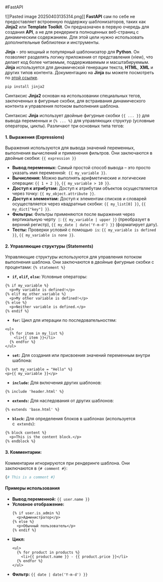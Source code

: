 #FastAPI 

![[Pasted image 20250403135314.png]]
**FastAPI** сам по себе не предоставляет встроенную поддержку шаблонизаторов, таких как **Jinja2** или **Template Toolkit**. Он предназначен в первую очередь для создания **API**, а не для рендеринга полноценных веб-страниц с динамическим содержанием. Для этой цели нужно использовать дополнительные библиотеки и инструменты.

**Jinja** - это мощный и популярный шаблонизатор для **Python**. Он позволяет разделять логику приложения от представления (view), что делает код более читаемым, поддерживаемым и масштабируемым. **Jinja**  используется для динамической генерации текста, **HTML**, **XML** и других типов контента. Документацию на **Jinja** вы можете посмотреть по [этой ссылке](https://jinja.palletsprojects.com/en/3.0.x/templates/#).
```terminal
pip install jinja2
```

Синтаксис **Jinja2** основан на использовании специальных тегов, заключенных в фигурные скобки, для встраивания динамического контента и управления потоком выполнения шаблона.

Синтаксис **Jinja** использует двойные фигурные скобки `{{ ... }}` для вывода переменных и `{% ... %}` для управляющих структур (условные операторы, циклы). Различают три основных типа тегов:
#### 1. Выражения (Expressions)
Выражения используются для вывода значений переменных, выполнения вычислений и применения фильтров. Они заключаются в двойные скобки: `{{ expression }}`
- **Вывод переменных:** Самый простой способ вывода – это просто указать имя переменной:  `{{ my_variable }}`.
- **Вычисления:** Можно выполнять арифметические и логические операции: `{{ 1 + 2 }}`, `{{ my_variable > 10 }}`.
- **Доступ к атрибутам:** Доступ к атрибутам объектов осуществляется через точку: `{{ my_object.attribute }}`.
- **Доступ к элементам:** Доступ к элементам списков и словарей осуществляется через квадратные скобки: `{{ my_list[0] }}`, `{{ my_dict["key"] }}`.
- **Фильтры:** Фильтры применяются после выражения через вертикальную черту  `|`: `{{ my_variable | upper }}` (преобразует в верхний регистр), `{{ my_date | date('Y-m-d') }}` (форматирует дату).
- **Тесты:** Проверки условий с помощью  `is`: `{{ my_variable is defined }}`, `{{ my_variable is none }}`.
#### 2. Управляющие структуры (Statements)
Управляющие структуры используются для управления потоком выполнения шаблона. Они заключаются в двойные фигурные скобки с процентами: `{% statement %}`
- **`if`, `elif`, `else`:** Условные операторы:
```django
{% if my_variable %}
  <p>My variable is defined!</p>
{% elif my_other_variable %}
  <p>My other variable is defined!</p>
{% else %}
  <p>Neither variable is defined.</p>
{% endif %}
```
- **`for`:** Цикл для итерации по последовательностям:
```django
<ul>
  {% for item in my_list %}
    <li>{{ item }}</li>
  {% endfor %}
</ul>
```
- **`set`:** Для создания или присвоения значений переменным внутри шаблона:
```django
{% set my_variable = "Hello" %}
<p>{{ my_variable }}</p>
```
- **`include`:** Для включения других шаблонов:
```django
{% include 'header.html' %}
```
- **`extends`:** Для наследования от других шаблонов:
```django
{% extends 'base.html' %}
```
- **`block`:** Для определения блоков в шаблонах (используется с  `extends`):
```django
{% block content %}
  <p>This is the content block.</p>
{% endblock %}
```
#### 3. Комментарии:
Комментарии игнорируются при рендеринге шаблона. Они заключаются в `{# comment #}`:
```graphql
{# This is a comment #}
```
#### Примеры использования
- **Вывод переменной:** `{{ user.name }}`
- **Условное отображение:**
    ```django
    {% if user.is_admin %}
      <p>Администратор</p>
    {% else %}
      <p>Обычный пользователь</p>
    {% endif %}
    ```
- **Цикл:**
    ```django
    <ul>
      {% for product in products %}
        <li>{{ product.name }} - {{ product.price }}</li>
      {% endfor %}
    </ul>
    ```
- **Фильтр:** `{{ date | date('Y-m-d') }}`
